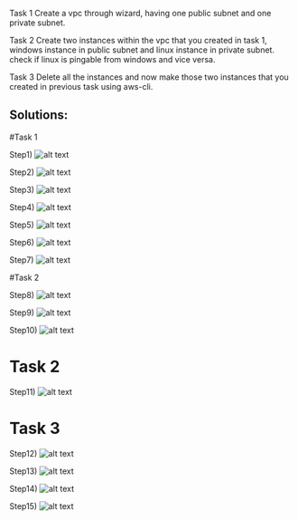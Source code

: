 Task 1 Create a vpc through wizard, having one public subnet and one private subnet.

Task 2 Create two instances within the vpc that you created in task 1, windows instance in public subnet and linux instance in private subnet. check if linux is pingable from windows and vice versa.

Task 3 Delete all the instances and now make those two instances that you created in previous task using aws-cli.

## Solutions:

#Task 1

Step1)
![alt text](https://github.com/helloekansh/opstree/blob/master/Media/Day%201/1.png)

Step2)
![alt text](https://github.com/helloekansh/opstree/blob/master/Media/Day%20/2.png)

Step3)
![alt text](https://github.com/helloekansh/opstree/blob/master/Media/Day%201/3.png)

Step4)
![alt text](https://github.com/helloekansh/opstree/blob/master/Media/Day%201/4.png)

Step5)
![alt text](https://github.com/helloekansh/opstree/blob/master/Media/Day%201/5.png)

Step6)
![alt text](https://github.com/helloekansh/opstree/blob/master/Media/Day%201/6.png)

Step7)
![alt text](https://github.com/helloekansh/opstree/blob/master/Media/Day%201/7.png)

#Task 2

Step8)
![alt text](https://github.com/helloekansh/opstree/blob/master/Media/Day%201/8.png)

Step9)
![alt text](https://github.com/helloekansh/opstree/blob/master/Media/Day%201/9.png)

Step10)
![alt text](https://github.com/helloekansh/opstree/blob/master/Media/Day%201/10.png)

# Task 2

Step11)
![alt text](https://github.com/helloekansh/opstree/blob/master/Media/Day%201/11.png)

# Task 3

Step12)
![alt text](https://github.com/helloekansh/opstree/blob/master/Media/Day%201/12.png)

Step13)
![alt text](https://github.com/helloekansh/opstree/blob/master/Media/Day%201/13.png)

Step14)
![alt text](https://github.com/helloekansh/opstree/blob/master/Media/Day%201/14.png)

Step15)
![alt text](https://github.com/helloekansh/opstree/blob/master/Media/Day%201/15.png)

